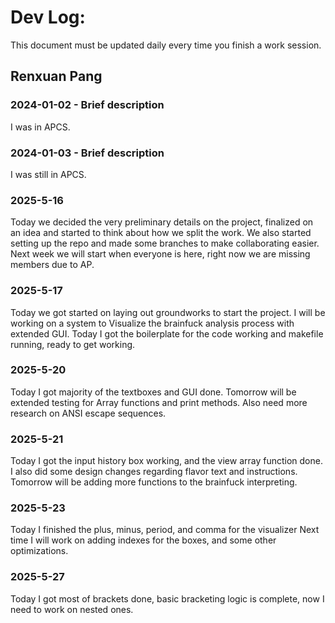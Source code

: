 # Dev Log:

This document must be updated daily every time you finish a work session.

## Renxuan Pang

### 2024-01-02 - Brief description

I was in APCS.

### 2024-01-03 - Brief description

I was still in APCS.

### 2025-5-16

Today we decided the very preliminary details on the project, finalized on an idea and started to think about how we split the work.
We also started setting up the repo and made some branches to make collaborating easier.
Next week we will start when everyone is here, right now we are missing members due to AP.

### 2025-5-17

Today we got started on laying out groundworks to start the project.
I will be working on a system to Visualize the brainfuck analysis process with extended GUI.
Today I got the boilerplate for the code working and makefile running, ready to get working.

### 2025-5-20

Today I got majority of the textboxes and GUI done.
Tomorrow will be extended testing for Array functions and print methods.
Also need more research on ANSI escape sequences.

### 2025-5-21

Today I got the input history box working, and the view array function done.
I also did some design changes regarding flavor text and instructions.
Tomorrow will be adding more functions to the brainfuck interpreting.

### 2025-5-23

Today I finished the plus, minus, period, and comma for the visualizer
Next time I will work on adding indexes for the boxes, and some other optimizations.

### 2025-5-27

Today I got most of brackets done, basic bracketing logic is complete, now I need to work on nested ones.
